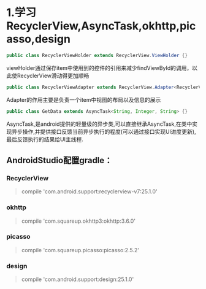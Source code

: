# 1.学习RecyclerView,AsyncTask,okhttp,picasso,design

```java
public class RecyclerViewHolder extends RecyclerView.ViewHolder {}
```
viewHolder通过保存item中使用到的控件的引用来减少findViewById的调用，以此使RecyclerView滑动得更加顺畅

```java
public class RecyclerViewAdapter extends RecyclerView.Adapter<RecyclerViewHolder> {}
```
Adapter的作用主要是负责一个item中视图的布局以及信息的展示

```java
public class GetData extends AsyncTask<String, Integer, String> {}
```
AsyncTask,是android提供的轻量级的异步类,可以直接继承AsyncTask,在类中实现异步操作,并提供接口反馈当前异步执行的程度(可以通过接口实现UI进度更新),最后反馈执行的结果给UI主线程.


## AndroidStudio配置gradle： 
### RecyclerView
> compile 'com.android.support:recyclerview-v7:25.1.0'
### okhttp
> compile 'com.squareup.okhttp3:okhttp:3.6.0'
### picasso
> compile 'com.squareup.picasso:picasso:2.5.2'
### design
> compile 'com.android.support:design:25.1.0'


